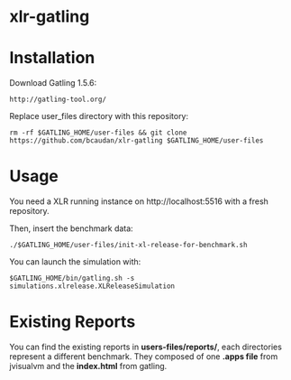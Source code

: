 xlr-gatling
===========

# Installation

Download Gatling 1.5.6:

    http://gatling-tool.org/


Replace user_files directory with this repository: 

    rm -rf $GATLING_HOME/user-files && git clone https://github.com/bcaudan/xlr-gatling $GATLING_HOME/user-files

# Usage

You need a XLR running instance on http://localhost:5516 with a fresh repository.

Then, insert the benchmark data:

    ./$GATLING_HOME/user-files/init-xl-release-for-benchmark.sh

You can launch the simulation with:

    $GATLING_HOME/bin/gatling.sh -s simulations.xlrelease.XLReleaseSimulation

# Existing Reports

You can find the existing reports in **users-files/reports/**, each directories represent a different benchmark.
They composed of one **.apps file** from jvisualvm and the **index.html** from gatling.